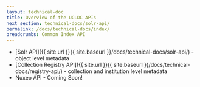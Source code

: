 ```yaml
---
layout: technical-doc 
title: Overview of the UCLDC APIs
next_section: technical-docs/solr-api/
permalink: /docs/technical-docs/index/
breadcrumbs: Common Index API
---
```


- [Solr API]({{ site.url }}{{ site.baseurl }}/docs/technical-docs/solr-api/) - object level metadata
- [Collection Registry API]({{ site.url }}{{ site.baseurl }}/docs/technical-docs/registry-api/) - collection and institution level metadata
- Nuxeo API - Coming Soon!
